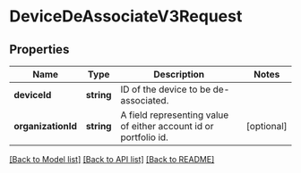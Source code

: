 # DeviceDeAssociateV3Request

## Properties
Name | Type | Description | Notes
------------ | ------------- | ------------- | -------------
**deviceId** | **string** | ID of the device to be de-associated. | 
**organizationId** | **string** | A field representing value of either account id or portfolio id. | [optional] 

[[Back to Model list]](../README.md#documentation-for-models) [[Back to API list]](../README.md#documentation-for-api-endpoints) [[Back to README]](../README.md)


